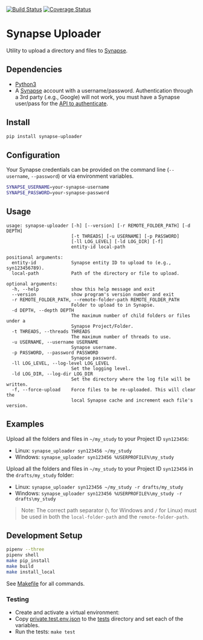 [![Build Status](https://travis-ci.org/ki-tools/synapse_uploader.svg?branch=master)](https://travis-ci.org/ki-tools/synapse_uploader)
[![Coverage Status](https://coveralls.io/repos/github/ki-tools/synapse_uploader/badge.svg?branch=master)](https://coveralls.io/github/ki-tools/synapse_uploader?branch=master)

# Synapse Uploader

Utility to upload a directory and files to [Synapse](https://www.synapse.org/).

## Dependencies

- [Python3](https://www.python.org/)
- A [Synapse](https://www.synapse.org/) account with a username/password. Authentication through a 3rd party (.e.g., Google) will not work, you must have a Synapse user/pass for the [API to authenticate](http://docs.synapse.org/python/#connecting-to-synapse).

## Install

```bash
pip install synapse-uploader
```

## Configuration

Your Synapse credentials can be provided on the command line (`--username`, `--password`) or via environment variables.

```bash
SYNAPSE_USERNAME=your-synapse-username
SYNAPSE_PASSWORD=your-synapse-password
```

## Usage

```text
usage: synapse-uploader [-h] [--version] [-r REMOTE_FOLDER_PATH] [-d DEPTH]
                        [-t THREADS] [-u USERNAME] [-p PASSWORD]
                        [-ll LOG_LEVEL] [-ld LOG_DIR] [-f]
                        entity-id local-path

positional arguments:
  entity-id             Synapse entity ID to upload to (e.g., syn123456789).
  local-path            Path of the directory or file to upload.

optional arguments:
  -h, --help            show this help message and exit
  --version             show program's version number and exit
  -r REMOTE_FOLDER_PATH, --remote-folder-path REMOTE_FOLDER_PATH
                        Folder to upload to in Synapse.
  -d DEPTH, --depth DEPTH
                        The maximum number of child folders or files under a
                        Synapse Project/Folder.
  -t THREADS, --threads THREADS
                        The maximum number of threads to use.
  -u USERNAME, --username USERNAME
                        Synapse username.
  -p PASSWORD, --password PASSWORD
                        Synapse password.
  -ll LOG_LEVEL, --log-level LOG_LEVEL
                        Set the logging level.
  -ld LOG_DIR, --log-dir LOG_DIR
                        Set the directory where the log file will be written.
  -f, --force-upload    Force files to be re-uploaded. This will clear the
                        local Synapse cache and increment each file's version.
```

## Examples

Upload all the folders and files in `~/my_study` to your Project ID `syn123456`:

- Linux: `synapse_uploader syn123456 ~/my_study`
- Windows: `synapse_uploader syn123456 %USERPROFILE%\my_study`

Upload all the folders and files in `~/my_study` to your Project ID `syn123456` in the `drafts/my_study` folder:

- Linux: `synapse_uploader syn123456 ~/my_study -r drafts/my_study`
- Windows: `synapse_uploader syn123456 %USERPROFILE%\my_study -r drafts\my_study`

> Note: The correct path separator (`\` for Windows and `/` for Linux) must be used in both the `local-folder-path` and the `remote-folder-path`.

## Development Setup

```bash
pipenv --three
pipenv shell
make pip_install
make build
make install_local
```
See [Makefile](Makefile) for all commands.

### Testing

- Create and activate a virtual environment:
- Copy [private.test.env.json](tests/templates/private.test.env.json) to the [tests](tests) directory and set each of the variables.
- Run the tests: `make test`
